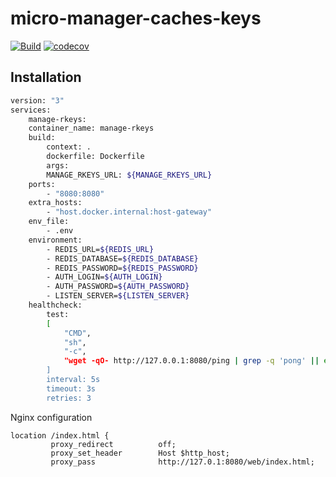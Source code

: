 # micro-manager-caches-keys

[![Build](https://github.com/jtrw/micro-manager-redis/actions/workflows/go.yml/badge.svg?branch=master)](https://github.com/jtrw/micro-manager-redis/actions)
[![codecov](https://codecov.io/gh/jtrw/micro-manager-redis/graph/badge.svg?token=R4WZPK20B7)](https://codecov.io/gh/jtrw/micro-manager-redis)

## Installation

```bash
version: "3"
services:
    manage-rkeys:
    container_name: manage-rkeys
    build:
        context: .
        dockerfile: Dockerfile
        args:
        MANAGE_RKEYS_URL: ${MANAGE_RKEYS_URL}
    ports:
        - "8080:8080"
    extra_hosts:
        - "host.docker.internal:host-gateway"
    env_file:
        - .env
    environment:
        - REDIS_URL=${REDIS_URL}
        - REDIS_DATABASE=${REDIS_DATABASE}
        - REDIS_PASSWORD=${REDIS_PASSWORD}
        - AUTH_LOGIN=${AUTH_LOGIN}
        - AUTH_PASSWORD=${AUTH_PASSWORD}
        - LISTEN_SERVER=${LISTEN_SERVER}
    healthcheck:
        test:
        [
            "CMD",
            "sh",
            "-c",
            "wget -qO- http://127.0.0.1:8080/ping | grep -q 'pong' || exit 1",
        ]
        interval: 5s
        timeout: 3s
        retries: 3
```


Nginx configuration
```
location /index.html {
         proxy_redirect          off;
         proxy_set_header        Host $http_host;
         proxy_pass              http://127.0.1:8080/web/index.html;

```
